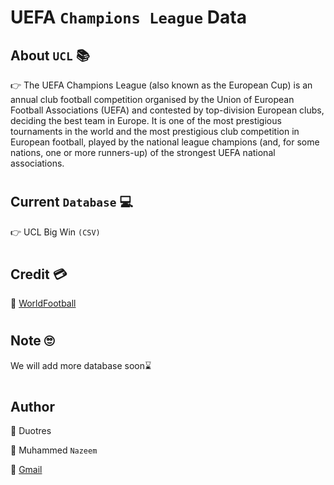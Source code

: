 # UEFA `Champions League` Data

## About `UCL` 📚

👉 The UEFA Champions League (also known as the European Cup) is an annual club football competition organised by the Union of European Football Associations (UEFA) and contested by top-division European clubs, deciding the best team in Europe. It is one of the most prestigious tournaments in the world and the most prestigious club competition in European football, played by the national league champions (and, for some nations, one or more runners-up) of the strongest UEFA national associations.

#
## Current `Database` 💻

👉 UCL Big Win `(CSV)`

#
## Credit 💳

💝 [WorldFootball](https://worldfootball.net)

#
## Note 🙄

We will add more database soon⌛️

#
## Author 

📁 Duotres

👦 Muhammed `Nazeem`

📧 [Gmail](mailto:n4ze3m@gmail.com)
